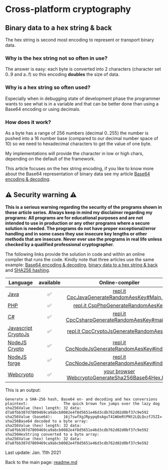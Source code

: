 # Cross-platform cryptography

## Binary data to a hex string & back

The hex string is second most encoding to represent or transport binary data. 

### Why is the hex string not so often in use?

The answer is easy: each byte is converted into 2 characters (character set 0..9 and a..f) so this encoding **doubles** the size of data.

### Why is a hex string so often used?

Especially when in debugging state of development phase the programmer wants to see what is in a variable and that can be better done than using a Base64 encoding or using decimals.

### How does it work?

As a byte has a range of 256 numbers (decimal 0..255) the number is pushed into a 16 number base (compared to our decimal number space of 10) so we need to hexadecimal characters to get the value of one byte.

My implementations will provide the character in low or high chars, depending on the default of the framework.

This article focuses on the hex string encoding, if you like to know more about the Base64 representation of binary data see my article [Base64 encoding & decoding](base64_encoding_decoding.md).

## :warning: Security warning :warning:

**This is a serious warning regarding the security of the programs shown in these article series.  Always keep in mind my disclaimer regarding my programs: All programs are for educational purposes and are not intended to use in production or any other programs where a  secure solution is needed. The programs do not have proper exceptional/error handling and in some cases they use insecure key lengths or other methods that are insecure. Never ever use the programs in real life unless checked by a qualified professional cryptographer.**

The following links provide the solution in code and within an online compiler that runs the code. Kindly note that three articles use the same example: [Base64 encoding & decoding](base64_encoding_decoding.md), [binary data to a hex string & back](binary_data_hex_string.md) and [SHA256 hashing](sha256_hash.md).

| Language | available | Online-compiler
| ------ | :---: | :----: |
| [Java](../GenerateSha256Base64Hex/GenerateSha256Base64Hex.java) | :white_check_mark: | [repl.it CpcJavaGenerateRandomAesKey#Main.java](https://repl.it/@javacrypto/CpcJavaGenerateRandomAesKey#Main.java/)
| [PHP](../GenerateSha256Base64Hex/GenerateSha256Base64Hex.php) | :white_check_mark: | [repl.it CspPhpGenerateRandomAesKey](https://repl.it/@javacrypto/CspPhpGenerateRandomAesKey/)
| [C#](../GenerateSha256Base64Hex/GenerateSha256Base64Hex.cs) | :white_check_mark: | [repl.it CpcCsharpGenerateRandomAesKey#main.cs](https://repl.it/@javacrypto/CpcCsharpGenerateRandomAesKey#main.cs/)
| [Javascript CryptoJs](../GenerateSha256Base64Hex/GenerateSha256Base64HexCryptoJs.js) | :white_check_mark: | [repl.it CpcCryptoJsGenerateRandomAesKey](https://repl.it/@javacrypto/CpcCryptoJsGenerateRandomAesKey/)
| [NodeJS Crypto](../GenerateSha256Base64Hex/GenerateSha256Base64HexNodeJsCrypto.js) | :white_check_mark: | [repl.it CpcNodeJsGenerateRandomAesKey#index.js](https://repl.it/@javacrypto/CpcNodeJsGenerateRandomAesKey#index.js/)
| [NodeJS forge](../GenerateSha256Base64Hex/GenerateSha256Base64HexNodeJs.js) | :white_check_mark: | [repl.it CpcNodeJsGenerateRandomAesKey#index.js](https://repl.it/@javacrypto/CpcNodeJsGenerateRandomAesKey#index.js/)
| [Webcrypto](../GenerateSha256Base64Hex/generatesha256base64hex.html) | :white_check_mark: | [your browser WebcryptoGenerateSha256Base64Hex.html](https://java-crypto.github.io/cross_platform_crypto/GenerateSha256Base64Hex/generatesha256base64hex.html)

This is an output:

```plaintext
Generate a SHA-256 hash, Base64 en- and decoding and hex conversions
plaintext:                The quick brown fox jumps over the lazy dog
sha256Value (hex) length: 32 data: d7a8fbb307d7809469ca9abcb0082e4f8d5651e46d3cdb762d02d0bf37c9e592
sha256Value (base64):     16j7swfXgJRpypq8sAguT41WUeRtPNt2LQLQvzfJ5ZI=
sha256Base64 decoded to a byte array:
sha256Value (hex) length: 32 data: d7a8fbb307d7809469ca9abcb0082e4f8d5651e46d3cdb762d02d0bf37c9e592
sha256HexString converted to a byte array:
sha256Value (hex) length: 32 data: d7a8fbb307d7809469ca9abcb0082e4f8d5651e46d3cdb762d02d0bf37c9e592
```

Last update: Jan. 11th 2021

Back to the main page: [readme.md](../readme.md)